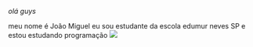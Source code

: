 _olá guys_


meu nome é João Miguel
eu sou estudante da escola edumur neves SP e estou estudando programação
![](https://media1.tenor.com/m/mFWMVxM3NecAAAAC/despicable-me-minions.gif)

